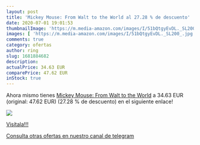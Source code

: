 ```yaml
---
layout: post
title: 'Mickey Mouse: From Walt to the World al 27.28 % de descuento'
date: 2020-07-01 19:01:53
thumbnailImage: 'https://m.media-amazon.com/images/I/51bQtgyEvDL._SL200_.jpg'
images: [ 'https://m.media-amazon.com/images/I/51bQtgyEvDL._SL200_.jpg' ]
comments: true
category: ofertas
author: ring
slug: 1681884682
description:
actualPrice: 34.63 EUR
comparePrice: 47.62 EUR
inStock: true
---
```


Ahora mismo tienes [Mickey Mouse: From Walt to the World](https://www.amazon.com/dp/1681884682/?tag=redken08-20) a 34.63 EUR (original: 47.62 EUR) (27.28 %  de descuento) en el siguiente enlace!

[![](https://m.media-amazon.com/images/I/51bQtgyEvDL._SL200_.jpg)](https://www.amazon.com/dp/1681884682/?tag=redken08-20)

[Visítala!!!](https://www.amazon.com/dp/1681884682/?tag=redken08-20)

[Consulta otras ofertas en nuestro canal de telegram](https://t.me/s/ofertas25)
